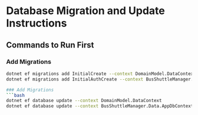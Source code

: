 # Database Migration and Update Instructions

## Commands to Run First

### Add Migrations
```bash
dotnet ef migrations add InitialCreate --context DomainModel.DataContext
dotnet ef migrations add InitialAuthCreate --context BusShuttleManager.Data.AppDbContext

### Add Migrations
```bash
dotnet ef database update --context DomainModel.DataContext
dotnet ef database update --context BusShuttleManager.Data.AppDbContext
